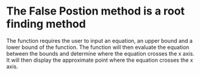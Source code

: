 # The False Postion method is a root finding method
The function requires the user to input an equation, an upper bound and a lower bound of the function. 
The function will then evaluate the equation between the bounds and determine where the equation crosses the x axis.
It will then display the approximate point where the equation crosses the x axis. 
